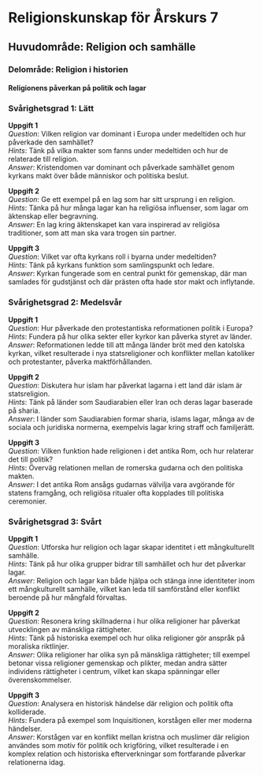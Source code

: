 # Religionskunskap för Årskurs 7
## Huvudområde: Religion och samhälle
### Delområde: Religion i historien
#### Religionens påverkan på politik och lagar

### Svårighetsgrad 1: Lätt
**Uppgift 1**  
*Question*: Vilken religion var dominant i Europa under medeltiden och hur påverkade den samhället?  
*Hints*: Tänk på vilka makter som fanns under medeltiden och hur de relaterade till religion.  
*Answer*: Kristendomen var dominant och påverkade samhället genom kyrkans makt över både människor och politiska beslut.

**Uppgift 2**  
*Question*: Ge ett exempel på en lag som har sitt ursprung i en religion.  
*Hints*: Tänka på hur många lagar kan ha religiösa influenser, som lagar om äktenskap eller begravning.  
*Answer*: En lag kring äktenskapet kan vara inspirerad av religiösa traditioner, som att man ska vara trogen sin partner.

**Uppgift 3**  
*Question*: Vilket var ofta kyrkans roll i byarna under medeltiden?  
*Hints*: Tänk på kyrkans funktion som samlingspunkt och ledare.  
*Answer*: Kyrkan fungerade som en central punkt för gemenskap, där man samlades för gudstjänst och där prästen ofta hade stor makt och inflytande.

### Svårighetsgrad 2: Medelsvår
**Uppgift 1**  
*Question*: Hur påverkade den protestantiska reformationen politik i Europa?  
*Hints*: Fundera på hur olika sekter eller kyrkor kan påverka styret av länder.  
*Answer*: Reformationen ledde till att många länder bröt med den katolska kyrkan, vilket resulterade i nya statsreligioner och konflikter mellan katoliker och protestanter, påverka maktförhållanden.

**Uppgift 2**  
*Question*: Diskutera hur islam har påverkat lagarna i ett land där islam är statsreligion.  
*Hints*: Tänk på länder som Saudiarabien eller Iran och deras lagar baserade på sharia.  
*Answer*: I länder som Saudiarabien formar sharia, islams lagar, många av de sociala och juridiska normerna, exempelvis lagar kring straff och familjerätt.

**Uppgift 3**  
*Question*: Vilken funktion hade religionen i det antika Rom, och hur relaterar det till politik?  
*Hints*: Överväg relationen mellan de romerska gudarna och den politiska makten.  
*Answer*: I det antika Rom ansågs gudarnas välvilja vara avgörande för statens framgång, och religiösa ritualer ofta kopplades till politiska ceremonier. 

### Svårighetsgrad 3: Svårt
**Uppgift 1**  
*Question*: Utforska hur religion och lagar skapar identitet i ett mångkulturellt samhälle.  
*Hints*: Tänk på hur olika grupper bidrar till samhället och hur det påverkar lagar.  
*Answer*: Religion och lagar kan både hjälpa och stänga inne identiteter inom ett mångkulturellt samhälle, vilket kan leda till samförstånd eller konflikt beroende på hur mångfald förvaltas.

**Uppgift 2**  
*Question*: Resonera kring skillnaderna i hur olika religioner har påverkat utvecklingen av mänskliga rättigheter.  
*Hints*: Tänk på historiska exempel och hur olika religioner gör anspråk på moraliska riktlinjer.  
*Answer*: Olika religioner har olika syn på mänskliga rättigheter; till exempel betonar vissa religioner gemenskap och plikter, medan andra sätter individens rättigheter i centrum, vilket kan skapa spänningar eller överenskommelser.

**Uppgift 3**  
*Question*: Analysera en historisk händelse där religion och politik ofta kolliderade.  
*Hints*: Fundera på exempel som Inquisitionen, korstågen eller mer moderna händelser.  
*Answer*: Korstågen var en konflikt mellan kristna och muslimer där religion användes som motiv för politik och krigföring, vilket resulterade i en komplex relation och historiska efterverkningar som fortfarande påverkar relationerna idag.